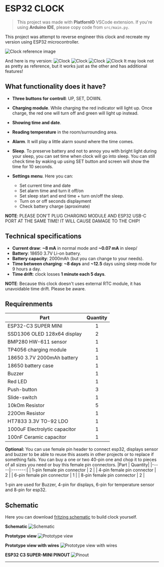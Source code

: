 #  ESP32 CLOCK

> This project was made with **PlatfornIO** VSCode extension. If you're using **Arduino IDE**, please copy code from `src/main.py`.

This project was attempt to reverse engineer this clock and recreate my version using ESP32 microcontroller.

![Clock reference image](images/clock_reference.png)

And here is my version:
![Clock](images/clock1.png)
![Clock](images/clock2.png)
![Clock](images/clock3.png)
![Clock](images/clock4.png)
It may look not as pretty as reference, but it works just as the other and has additional features!

## What functionality does it have?
 - **Three buttons for controll**: UP, SET, DOWN.

 - **Charging module**. While charging the red indicator will light up. Once charge, the red one will turn off and green will light up instead.

 - **Showing time and date**.

 - **Reading temperature** in the room/surrounding area.

 - **Alarm**. It will play a little alarm sound where the time comes.

 - **Sleep**. To preserve battery and not to annoy you with bright light during your sleep, you can set time when clock will go into sleep. You can still check time by waking up using SET button and screen will show the time for 10 seconds.

 - **Settings menu**. Here you can:
    - Set current time and date
    - Set alarm time and turn it off/on
    - Set sleep start and end time + turn on/off the sleep.
    - Turn on or off seconds displayment
    - Check battery charge (aproximate)

 **NOTE**: PLEASE DON'T PLUG CHARGING MODULE AND ESP32 USB-C PORT AT THE SAME TIME! IT WILL CAUSE DAMAGE TO THE CHIP!<br/>
## Technical specifications
 - **Current draw**: **~8 mA** in normal mode and **~0.07 mA** in sleep/
 - **Battery**: 18650 3.7V Li-on battery. 
 - **Battery capacity**: 2000mAh (but you can change to your needs).
 - **Time between charging**: **~8 days** and **~12.5** days using sleep mode for 9 hours a day.
 - **Time drift**: clock losses **1 minute each 5 days**.

**NOTE**: Because this clock doesn't uses external RTC module, it has unavoidable time drift. Please be aware.

## Requirenments
 | Part | Quantity |
 | -----|:-------:|
 | ESP32-C3 SUPER MINI | 1 |
 | SSD1306 OLED 128x64 display | 2 |
 | BMP280 HW-611 sensor | 1 |
 | TP4056 charging module | 1 |
 | 18650 3.7V 2000mAh battery | 1 |
 | 18650 battery case | 1 |
 | Buzzer | 1 |
 | Red LED | 1 |
 | Push-button | 3 |
 | Slide-switch | 1 |
 | 10kOm Resistor | 5 |
 | 220Om Resistor | 1 |
 | HT7833 3.3V TO-92 LDO | 1 |
 | 1000uF Electrolytic capacitor | 1 |
 | 100nF Ceramic capacitor | 1 |

 **Optional:** You can use female pin header to connect esp32, displays sensor and buzzer to be able to reuse this assets in other projects or to replace if something fails. You can buy a one or two 40-pin one and chop it to pieces of all sizes you need or buy this female pin connectors.
 |Part | Quantity|
 |-----|:-------:|
 | 1-pin female pin connector | 2 |
 | 4-pin female pin connector | 2 |
 | 6-pin female pin connector | 1 |
 | 8-pin female pin connector | 2 |

 1-pin are used for Buzzer, 4-pin for displays, 6-pin for temperature sensor and 8-pin for esp32.

## Schematic
Here you can download <a download href="./Clock_Alarm.fzz">fritzing schematic</a> to build clock yourself.

**Schematic**
![Schematic](images/schematic.png)

**Prototype view**
![Prototype view](images/prototype.png)

**Prototype view with wires**
![Prototype view with wires](images//ptototypewires.png)

**ESP32 C3 SUPER-MINI PINOUT**
![Pinout](images/pinout%20ESP32_supermini.jpg)

----